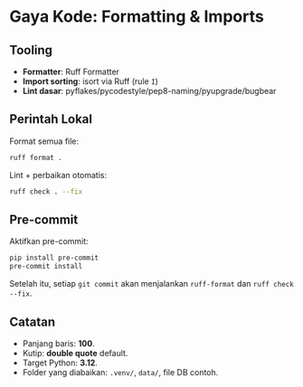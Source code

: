 # Gaya Kode: Formatting & Imports

## Tooling
- **Formatter**: Ruff Formatter
- **Import sorting**: isort via Ruff (rule `I`)
- **Lint dasar**: pyflakes/pycodestyle/pep8-naming/pyupgrade/bugbear

## Perintah Lokal
Format semua file:
```bash
ruff format .
```

Lint + perbaikan otomatis:
```bash
ruff check . --fix
```

## Pre-commit
Aktifkan pre-commit:
```bash
pip install pre-commit
pre-commit install
```
Setelah itu, setiap `git commit` akan menjalankan `ruff-format` dan `ruff check --fix`.

## Catatan
- Panjang baris: **100**.
- Kutip: **double quote** default.
- Target Python: **3.12**.
- Folder yang diabaikan: `.venv/`, `data/`, file DB contoh.
